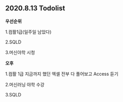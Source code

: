 ## 2020.8.13 Todolist



**우선순위**

1.컴활1급(일주일 남았다)

2.SQLD

3.머신야학 시청



**오후**

1.컴활 1급 지금까지 했던 엑셀 전부 다 풀어보고 Access 듣기

2.머신러닝 야학 수강

3.SQLD